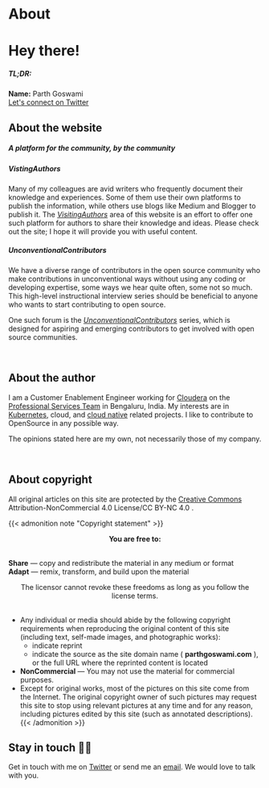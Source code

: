 # About

# **Hey there!**

##### TL;DR: 
**Name:** Parth Goswami<br/>
[Let's connect on Twitter](https://www.twitter.com/parthtwts)

## About the website
##### A platform for the community, by the community

##### VistingAuthors 
Many of my colleagues are avid writers who frequently document their knowledge and experiences. Some of them use their own platforms to publish the information, while others use blogs like Medium and Blogger to publish it. The [*VisitingAuthors*](https://www.parthgoswami.com/categories/visitingauthors/) area of this website is an effort to offer one such platform for authors to share their knowledge and ideas. Please check out the site; I hope it will provide you with useful content.

##### UnconventionalContributors
We have a diverse range of contributors in the open source community who make contributions in unconventional ways without using any coding or developing expertise, some ways we hear quite often, some not so much. This high-level instructional interview series should be beneficial to anyone who wants to start contributing to open source. 

One such forum is the [*UnconventionalContributors*](https://www.parthgoswami.com/categories/unconventionalcontributors/) series, which is designed for aspiring and emerging contributors to get involved with open source communities. 


<br/>

## About the author
I am a Customer Enablement Engineer working for [Cloudera](https://www.cloudera.com) on the [Professional Services Team](https://www.cloudera.com/about/services-and-support/professional-services.html) in Bengaluru, India. My interests are in [Kubernetes](https://kubernetes.io/), cloud, and [cloud native](https://cncf.io) related projects. I like to contribute to OpenSource in any possible way.   

The opinions stated here are my own, not necessarily those of my company.


<br/>

## About copyright
All original articles on this site are protected by the [Creative Commons](https://creativecommons.org/licenses/by-nc/4.0/) Attribution-NonCommercial 4.0 License/CC BY-NC 4.0 .

{{< admonition note "Copyright statement" >}}

<div style="text-align: center"> 
<b>You are free to:</b> 
</div>

<br/>

**Share** — copy and redistribute the material in any medium or format
<br/>
**Adapt** — remix, transform, and build upon the material
<br/>
<div style="text-align: center">
The licensor cannot revoke these freedoms as long as you follow the license terms.
</div>
<br/>

- Any individual or media should abide by the following copyright requirements when reproducing the original content of this site (including text, self-made images, and photographic works):
	- indicate reprint
	- indicate the source as the site domain name ( **parthgoswami.com** ), or the full URL where the reprinted content is located
- **NonCommercial** — You may not use the material for commercial purposes.
- Except for original works, most of the pictures on this site come from the Internet. The original copyright owner of such pictures may request this site to stop using relevant pictures at any time and for any reason, including pictures edited by this site (such as annotated descriptions).
{{< /admonition >}}

## Stay in touch 👍🏻
Get in touch with me on [Twitter](https://www.twitter.com/parthtwts) or send me an [email](https://mail.google.com/mail/u/0/?fs=1&tf=cm&source=mailto&to=parthifs.g@gmail.com). We would love to talk with you.

